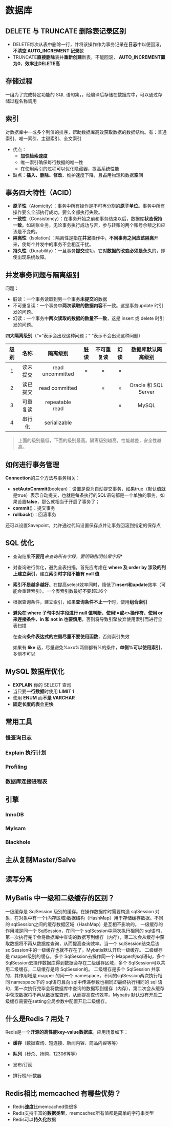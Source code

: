 # 数据库

## DELETE 与 TRUNCATE 删除表记录区别

* DELETE每次从表中删除一行，并将该操作作为事务记录在**日志**中以便回滚，**不清空 AUTO_INCREMENT 记录**数
* TRUNCATE**直接删除**表并**重新创建**新表，不能回滚， **AUTO_INCREMENT置为0**，**效率比DELETE高**



## 存储过程

一组为了完成特定功能的 SQL 语句集，，经编译后存储在数据库中，可以通过存储过程名称调用



## 索引

对数据库中一或多个列值的排序，帮助数据库高效获取数据的数据结构。有：普通索引、唯一索引、主键索引、全文索引

* 优点：
  * **加快检索速度**
  * 唯一索引确保每行数据的唯一性
  * 在使用索引的过程可以优化隐藏器，提高系统性能
* 缺点：**插入、删除、修改**、维护速度下降，且**占**用物理和数据**空间**



## 事务四大特性（ACID）

* **原子性**（Atomicity）：事务中所有操作是不可再分割的**原子单位**。事务中所有操作要么全部执行成功，要么全部执行失败。
* **一致性**（Consistency）：在事务开始之前和事务结束以后，数据库**状态保持一致**。如转账业务，无论事务执行成功与否，参与转账的两个账号余额之和应该是不变的。
* **隔离性**（Isolation）：隔离性是指在**并发**操作中，**不同事务之间应该隔离**开来，使每个并发中的事务不会相互干扰。
* **持久性**（Durability）：一旦事务**提交**成功，它**对数据的改变必须是永久**的，即使出现系统故障。



## 并发事务问题与隔离级别

问题：

* 脏读：一个事务读取到另一个事务**未提交**的数据
* 不可重复读：一个事务中**两次读取的数据内容**不一致。这是事务update 时引发的问题。
* 幻读：一个事务中**两次读取的数据的数量不一致**，这是 insert 或 delete 时引发的问题。

**四大隔离级别**（“×”表示会出现这种问题；“ ”表示不会出现这种问题）

| 级别 |   名称   |     隔离级别     | 脏读 | 不可重复读 | 幻读 |  数据库默认隔离级别  |
| :--: | :------: | :--------------: | :--: | :--------: | :--: | :------------------: |
|  1   | 读未提交 | read uncommitted |  ×   |     ×      |  ×   |                      |
|  2   | 读已提交 |  read committed  |      |     ×      |  ×   | Oracle 和 SQL Server |
|  3   | 可重复读 | repeatable read  |      |            |  ×   |        MySQL         |
|  4   |  串行化  |   serializable   |      |            |      |                      |

> 上面的级别最低，下面的级别最高。隔离级别越高，性能越差，安全性越高。 



## 如何进行事务管理

**Connection**的三个方法与事务相关：

- **setAutoCommit**(boolean)：设置是否为自动提交事务，如果true（默认值就是true）表示自动提交，也就是每条执行的SQL语句都是一个单独的事务，如果设置**false**，那么就相当于开启了事务了；
- **commit**()：提交事务
- **rollback**()：回滚事务

还可以设置Savepoint，允许通过代码设置保存点并让事务回滚到指定的保存点



## SQL 优化

* 查询结果**不要用***来查询所有字段，要明确**指明结果字段**

* 对查询进行优化，避免全表扫描，首先应考虑在 **where 及 order by 涉及的列上建立索引**，建立**索引时字段不能有 null 值**
* **索引不是越多越好**。在提高select效率同时，降低了**insert和update**效率（可能会重建索引）。一个表索引数最好不要超过6个

* 根据查询条件，建立索引，如果**查询条件不止一个**时，使用**组合索引**

* **避免在 where 子句中对字段进行 null 值判断、使用!=或<>操作符、使用 or 来连接条件、in 和 not in 也要慎用**，否则将导致引擎放弃使用索引而进行全表扫描

  在查询**条件表达式的左侧尽量不要使用函数**，否则索引失效

  如果有 **like** 话，尽量避免%xxx%两侧都有%的条件，**单侧%可以使用索引**，多侧不可以

## MySQL 数据库优化

* **EXPLAIN** 你的 SELECT 查询
* 当只要**一行数据**时使用 **LIMIT 1**
* 使用 **ENUM** 而**不是 VARCHAR**
* **固定长度的表**会更**快**



## 常用工具

### 慢查询日志

### Explain 执行计划

### Profiling

### 数据库连接进程表

## 引擎

### InnoDB

### MyIsam

### Blackhole



## 主从复制Master/Salve

## 读写分离





## MyBatis 中一级和二级缓存的区别？

一级缓存是 SqlSession 级别的缓存。在操作数据库时需要构造 sqlSession 对象，在对象中有一个(内存区域)数据结构（HashMap）用于存储缓存数据。不同的 sqlSession之间的缓存数据区域（HashMap）是互相不影响的。
  一级缓存的作用域是同一个 SqlSession，在同一个 sqlSession中两次执行相同的 sql语句，第一次执行完毕会将数据库中查询的数据写到缓存（内存），第二次会从缓存中获取数据将不再从数据库查询，从而提高查询效率。当一个 sqlSession结束后该 sqlSession中的一级缓存也就不存在了。Mybatis默认开启一级缓存。 
  二级缓存是 mapper级别的缓存，多个 SqlSession去操作同一个 Mapper的sql语句，多个 SqlSession去操作数据库得到数据会存在二级缓存区域，多个 SqlSession可以共用二级缓存，二级缓存是跨 SqlSession的。 
  二级缓存是多个 SqlSession 共享的，其作用域是 mapper 的同一个 namespace，不同的sqlSession两次执行相同 namespace下的 sql语句且向 sql中传递参数也相同即最终执行相同的 sql 语句，第一次执行完毕会将数据库中查询的数据写到缓存（内存），第二次会从缓存中获取数据将不再从数据库查询，从而提高查询效率。Mybatis 默认没有开启二级缓存需要在setting全局参数中配置开启二级缓存。 



## 什么是Redis？用处？

Redis是一个**开源的高性能key-value数据库**。应用场景如下：

- **缓存**（数据查询、短连接、新闻内容、商品内容等等）
- **队列**（秒杀、抢购、12306等等）
- 发布/订阅

- 排行榜/计数器



## Redis相比 memcached 有哪些优势？

- Redis**速度**比memcached快很多
- Redis支持丰富的**数据类型**，memcached所有值都是简单的字符串类型
- Redis可以**持久化**数据



